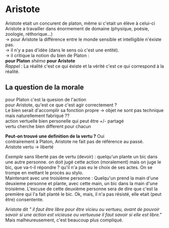 # Aristote

Aristote etait un concurent de platon, même si c'etait un élève à celui-ci  
Aristote a travailler dans énormement de domaine (physique, poésie, zoologie, réthorique...)  
-> pour Aristote la différence entre le monde sensible et intelligible n'éxiste pas.  
-> il n'y a pas d'idée (dans le sens où c'est une entité).  
-> il critique la notion du bien de Platon :  
**pour Platon**      *shéma*                    **pour Aristote**  
*Rappel* : La réalité c'est ce qui éxiste et la vérité c'est ce qui correspond à la réalité.  

## La question de la morale

pour Platon c'est la quesion de l'action  
pour Aristote, qu'est ce que c'est agir correctement ?  
Le bien serait d'accomplir sa fonction propre -> objet ne sont pas technique mais naturellement fabriqué ??  
action vertuelle bien personelle qui peut être +/- partagé  
vertu cherche bien different pour chacun  

**Peut-on trouvé une definition de la vertu ?** Oui  
contrairement à Platon, Aristote ne fait pas de référence au passé.  
Aristote vertu -> liberté

*Exemple* sans liberté pas de vertu (devoir) : quelqu'un plante un bic dans une autre personne. on doit jugé cette action (moralement) mais on juge le bic, que va-t-il répondre ?
qu'il n'a pas eu le choix de ses actes. On se trompe en mettant le procès au stylo.  
Maintenant avec une troisième personne : Quelqu'un prend la main d'une deuxieme personne et plante, avec cette main, un bic dans la main d'une troisième. L'excuse de cette deuxième personne sera de dire que c'est la première qui l'a fait planté le bic. Ok, mais, il n'a pas résisté, elle etait (peut être) consentente. 

Aristote dit *" il faut être libre pour être vicieu ou vertueu, avant de pouvoir savoir si une action est vicieuse ou vertueuse il faut savoir si elle est libre."* Mais malheureusement, c'est beaucoup plus compliqué.


